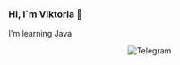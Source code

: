 ### Hi, I`m Viktoria 👋
<p>I'm learning Java</p>
<p align='center'>
  <a href ="https://t.me/livik1208"></a>
  <img srс="https://img.shields.io/badge/Telegram-2CA5E0?style=for-the-badge&logo=telegram&logoColor=white" alt="Telegram">
  
</p>
<!--
**imLIVI/imLIVI** is a ✨ _special_ ✨ repository because its `README.md` (this file) appears on your GitHub profile.

Here are some ideas to get you started:

- 🔭 I’m currently working on ...
- 🌱 I’m currently learning ...
- 👯 I’m looking to collaborate on ...
- 🤔 I’m looking for help with ...
- 💬 Ask me about ...
- 📫 How to reach me: ...
- 😄 Pronouns: ...
- ⚡ Fun fact: ...
-->
